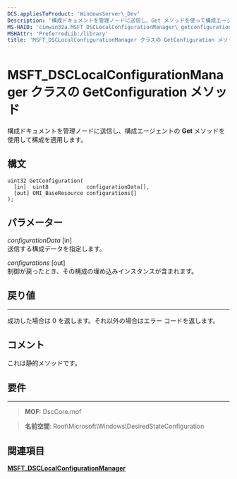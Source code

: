 ```yaml
---
DCS.appliesToProduct: 'WindowsServer\_Dev'
Description: '構成ドキュメントを管理ノードに送信し、Get メソッドを使って構成エージェントを使用し、構成を適用します。'
MS-HAID: 'cimwin32a.MSFT_DSCLocalConfigurationManager\_getconfiguration'
MSHAttr: 'PreferredLib:/library'
title: 'MSFT_DSCLocalConfigurationManager クラスの GetConfiguration メソッド'
---
```


# MSFT_DSCLocalConfigurationManager クラスの GetConfiguration メソッド

構成ドキュメントを管理ノードに送信し、構成エージェントの **Get** メソッドを使用して構成を適用します。

構文
------

```mof
uint32 GetConfiguration(
  [in]  uint8            configurationData[],
  [out] OMI_BaseResource configurations[]
);
```

パラメーター
----------

*configurationData* \[in\]  
送信する構成データを指定します。

*configurations* \[out\]  
制御が戻ったとき、その構成の埋め込みインスタンスが含まれます。

## 戻り値
------------

成功した場合は 0 を返します。それ以外の場合はエラー コードを返します。

## コメント

これは静的メソッドです。

## 要件
------------
>**MOF:** DscCore.mof

>**名前空間**: Root\Microsoft\Windows\DesiredStateConfiguration


## 関連項目


[**MSFT_DSCLocalConfigurationManager**](msft-dsclocalconfigurationmanager.md)
 

 





<!--HONumber=Apr16_HO2-->


